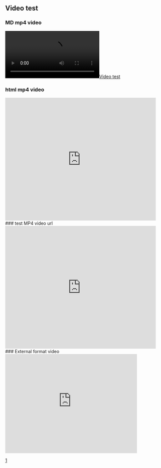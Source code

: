 

## Video test
### MD mp4 video </br>
[![Video test](Images\flower.mp4)](http://www.runoob.com/try/demo_source/movie.mp4)
### html mp4 video </br>
<iframe width="480" height="390" src="http://www.runoob.com/try/demo_source/movie.mp4" frameborder="0" allowfullscreen></iframe>
### test MP4 video url
<iframe width="480" height="390" src="https://sec.ch9.ms/ch9/f882/07d5474f-4235-4d89-90bc-ed008b98f882/WAMFAAnnimated_high.mp4" frameborder="0" allowfullscreen></iframe>
### External format video </br>
<iframe width="420" height="315" src="https://www.youtube.com/embed/iyT1uILEI2U" frameborder="0" allowfullscreen></iframe>


[1](https://www.microsoft.com/web/downloads/platform.aspx)
[](https://developer.apple.com/library/mac/documentation/Darwin/Reference/ManPages/man8/sudo.8.html)
[](http://tools.ietf.org/html/rfc6454)
[](https://tools.ietf.org/html/rfc7234#section-3)
